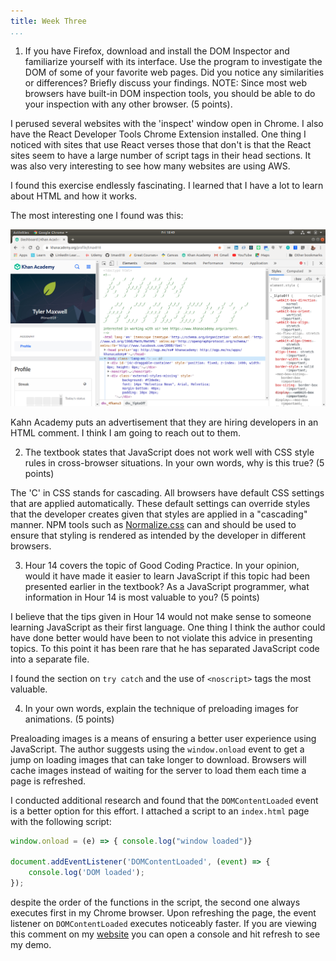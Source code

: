 ```yaml
---
title: Week Three
...
```


1. If you have Firefox, download and install the DOM Inspector and familiarize yourself with its interface. Use the program to investigate the DOM of some of your favorite web pages.  Did you notice any similarities or differences?  Briefly discuss your findings.  NOTE: Since most web browsers have built-in DOM inspection tools, you should be able to do your inspection with any other browser. (5 points).

I perused several websites with the 'inspect' window open in Chrome. I also have the React Developer Tools Chrome Extension installed. One thing I noticed with sites that use React verses those that don't is that the React sites seem to have a large number of script tags in their head sections. It was also very interesting to see how many websites are using AWS. 

I found this exercise endlessly fascinating. I learned that I have a lot to learn about HTML and how it works.

The most interesting one I found was this:

![kahn](./khan.png)

Kahn Academy puts an advertisement that they are hiring developers in an HTML comment. I think I am going to reach out to them. 

2. The textbook states that JavaScript does not work well with CSS style rules in cross-browser situations.  In your own words, why is this true?  (5 points)

The 'C' in CSS stands for cascading. All browsers have default CSS settings that are applied automatically. These default settings can override styles that the developer creates given that styles are applied in a "cascading" manner. NPM tools such as [Normalize.css](https://necolas.github.io/normalize.css/) can and should be used to ensure that styling is rendered as intended by the developer in different browsers. 

3. Hour 14  covers the topic of Good Coding Practice.  In your opinion, would it have made it easier to learn JavaScript if this topic had been presented earlier in the textbook?  As a JavaScript programmer, what information in Hour 14 is most valuable to you?  (5 points)

I believe that the tips given in Hour 14 would not make sense to someone learning JavaScript as their first language. One thing I think the author could have done better would have been to not violate this advice in presenting topics. To this point it has been rare that he has separated JavaScript code into a separate file. 

I found the section on `try catch` and the use of `<noscript>` tags the most valuable.  

4. In your own words, explain the technique of preloading images for animations.  (5 points)

Prealoading images is a means of ensuring a better user experience using JavaScript. The author suggests using the `window.onload` event to get a jump on loading images that can take longer to download. Browsers will cache images instead of waiting for the server to load them each time a page is refreshed. 

I conducted additional research and found that the `DOMContentLoaded` event is a better option for this effort. I attached a script to an `index.html` page with the following script:

~~~javascript
window.onload = (e) => { console.log("window loaded")}

document.addEventListener('DOMContentLoaded', (event) => {
    console.log('DOM loaded');
});
~~~

despite the order of the functions in the script, the second one always executes first in my Chrome browser. Upon refreshing the page, the event listener on `DOMContentLoaded` executes noticeably faster. If you are viewing this comment on my [website](http://www.tylermaxwell.co/cmpsci190/discussion/week3/index.html) you can open a console and hit refresh to see my demo.
